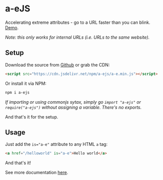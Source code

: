 # a-eJS
Accelerating extreme attributes - go to a URL faster than you can blink. [Demo](https://a-ejs.glitch.me).

*Note: this only works for internal URLs (i.e. URLs to the same website).*

## Setup
Download the source from [Github](https://github.com/codingjlu/a-ejs) or grab the CDN:
```html
<script src="https://cdn.jsdelivr.net/npm/a-ejs/a-e.min.js"></script>
```
Or install it via NPM:
```sh
npm i a-ejs
```
*If importing or using commonjs sytax, simply go `import "a-ejs"` or `require("a-ejs")` without assigning a variable. There's no exports.*

And that's it for the setup.

## Usage
Just add the `is="a-e"` attribute to any HTML `a` tag:
```html
<a href="/helloworld" is="a-e">Hello world</a>
```
And that's it!

See more documentation [here](https://a-ejs.glitch.me).
